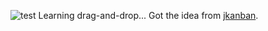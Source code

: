 ![test](https://github.com/user-attachments/assets/f4c88eb7-4df8-431e-94d2-731bc0f87666)
Learning drag-and-drop... Got the idea from [jkanban](https://github.com/riktar/jkanban).
